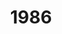 ---
title: '1986'
indice: 0.3265243712280979
countries:
- title: Austria
  code: AUT
  indice: 0.3255450572983479
- title: Denmark
  code: DNK
  indice: 0.3667523312741103
- title: Finland
  code: FIN
  indice: 0.3156246566311394
- title: France
  code: FRA
  indice: 0.38843646889590056
- title: Korea
  code: KOR
  indice: 0.2620947354589785
- title: Netherlands
  code: NLD
  indice: 0.37054387780744075
- title: New Zealand
  code: NZL
  indice: 0.3490899305215775
- title: Norway
  code: NOR
  indice: 0.3478186990018725
- title: Sweden
  code: SWE
  indice: 0.3419875534862829
- title: China
  code: CHN
  indice: 0.19735040190532874
---